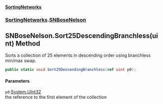 #### [SortingNetworks](./index.md 'index')
### [SortingNetworks](./SortingNetworks.md 'SortingNetworks').[SNBoseNelson](./SortingNetworks-SNBoseNelson.md 'SortingNetworks.SNBoseNelson')
## SNBoseNelson.Sort25DescendingBranchless(uint) Method
Sorts a collection of 25 elements in descending order using branchless min/max swap.  
```csharp
public static void Sort25DescendingBranchless(ref uint p0);
```
#### Parameters
<a name='SortingNetworks-SNBoseNelson-Sort25DescendingBranchless(uint)-p0'></a>
`p0` [System.UInt32](https://docs.microsoft.com/en-us/dotnet/api/System.UInt32 'System.UInt32')  
the reference to the first element of the collection  
  
